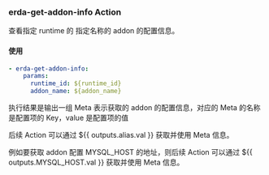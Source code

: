 ### erda-get-addon-info Action

查看指定 runtime 的 指定名称的 addon 的配置信息。

#### 使用

```yml
- erda-get-addon-info:
    params:
      runtime_id: ${runtime_id}
      addon_name: ${addon_name}
```
执行结果是输出一组 Meta 表示获取的 addon 的配置信息，对应的 Meta 的名称是配置项的 Key，value 是配置项的值

后续 Action 可以通过 ${{ outputs.alias.val }} 获取并使用 Meta 信息。

例如要获取 addon 配置 MYSQL_HOST 的地址，则后续 Action 可以通过 ${{ outputs.MYSQL_HOST.val }} 获取并使用 Meta 信息。